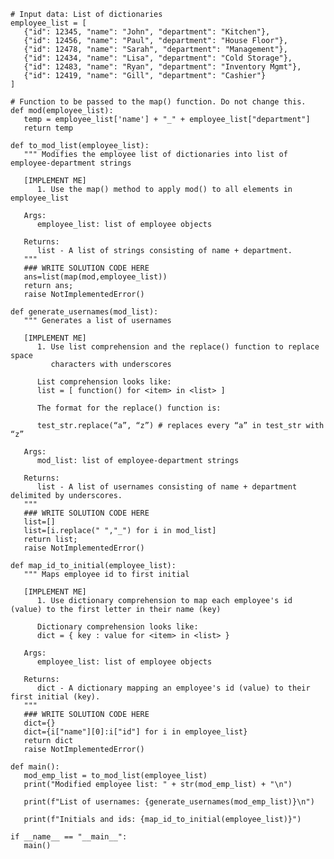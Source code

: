     # Input data: List of dictionaries
    employee_list = [
       {"id": 12345, "name": "John", "department": "Kitchen"},
       {"id": 12456, "name": "Paul", "department": "House Floor"},
       {"id": 12478, "name": "Sarah", "department": "Management"},
       {"id": 12434, "name": "Lisa", "department": "Cold Storage"},
       {"id": 12483, "name": "Ryan", "department": "Inventory Mgmt"},
       {"id": 12419, "name": "Gill", "department": "Cashier"}
    ]

    # Function to be passed to the map() function. Do not change this.
    def mod(employee_list):
       temp = employee_list['name'] + "_" + employee_list["department"]
       return temp

    def to_mod_list(employee_list):
       """ Modifies the employee list of dictionaries into list of employee-department strings

       [IMPLEMENT ME] 
          1. Use the map() method to apply mod() to all elements in employee_list

       Args:
          employee_list: list of employee objects

       Returns:
          list - A list of strings consisting of name + department.
       """
       ### WRITE SOLUTION CODE HERE
       ans=list(map(mod,employee_list))
       return ans;
       raise NotImplementedError()

    def generate_usernames(mod_list):
       """ Generates a list of usernames 

       [IMPLEMENT ME] 
          1. Use list comprehension and the replace() function to replace space
             characters with underscores

          List comprehension looks like:
          list = [ function() for <item> in <list> ]

          The format for the replace() function is:

          test_str.replace(“a”, “z”) # replaces every “a” in test_str with “z”

       Args:
          mod_list: list of employee-department strings

       Returns:
          list - A list of usernames consisting of name + department delimited by underscores.
       """
       ### WRITE SOLUTION CODE HERE
       list=[]
       list=[i.replace(" ","_") for i in mod_list]
       return list;
       raise NotImplementedError()

    def map_id_to_initial(employee_list):
       """ Maps employee id to first initial

       [IMPLEMENT ME] 
          1. Use dictionary comprehension to map each employee's id (value) to the first letter in their name (key)

          Dictionary comprehension looks like:
          dict = { key : value for <item> in <list> }

       Args:
          employee_list: list of employee objects

       Returns:
          dict - A dictionary mapping an employee's id (value) to their first initial (key).
       """
       ### WRITE SOLUTION CODE HERE
       dict={}
       dict={i["name"][0]:i["id"] for i in employee_list}
       return dict
       raise NotImplementedError()

    def main():
       mod_emp_list = to_mod_list(employee_list)
       print("Modified employee list: " + str(mod_emp_list) + "\n")

       print(f"List of usernames: {generate_usernames(mod_emp_list)}\n")

       print(f"Initials and ids: {map_id_to_initial(employee_list)}")

    if __name__ == "__main__":
       main()
